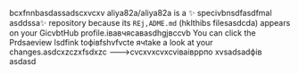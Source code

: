 bcxfnnbasdassadscxvcxv
aliya82a/aliya82a is a ✨ specivbnsdfasdfmal asddssa✨ repository because its `REj,ADME.md` (hklthibs filesasdcda) appears on your GicvbtHub profile.івавчясавasdhgjвсcvb
You can click the Prdsaeview lsdfink toфівfshvfvcte ячtake a look at your changes.asdcxzczxfsdxzc
--->cvcxvxcvxcvіваівррпо
xvsadsadфів
asdasd
